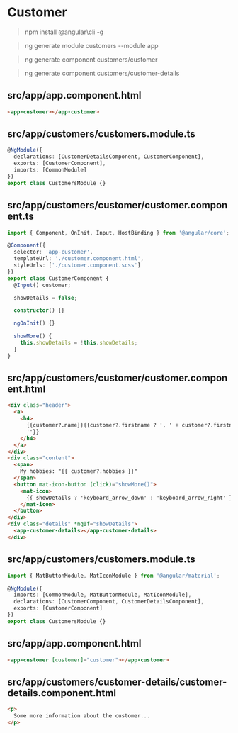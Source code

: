 # Customer

> npm install @angular\cli -g

> ng generate module customers --module app

> ng generate component customers/customer

> ng generate component customers/customer-details

## src/app/app.component.html

```html
<app-customer></app-customer>
```

## src/app/customers/customers.module.ts

```ts
@NgModule({
  declarations: [CustomerDetailsComponent, CustomerComponent],
  exports: [CustomerComponent],
  imports: [CommonModule]
})
export class CustomersModule {}
```

## src/app/customers/customer/customer.component.ts

```ts
import { Component, OnInit, Input, HostBinding } from '@angular/core';

@Component({
  selector: 'app-customer',
  templateUrl: './customer.component.html',
  styleUrls: ['./customer.component.scss']
})
export class CustomerComponent {
  @Input() customer;

  showDetails = false;

  constructor() {}

  ngOnInit() {}

  showMore() {
    this.showDetails = !this.showDetails;
  }
}
```

## src/app/customers/customer/customer.component.html

```html
<div class="header">
  <a>
    <h4>
      {{customer?.name}}{{customer?.firstname ? ', ' + customer?.firstname :
      ''}}
    </h4>
  </a>
</div>
<div class="content">
  <span>
    My hobbies: "{{ customer?.hobbies }}"
  </span>
  <button mat-icon-button (click)="showMore()">
    <mat-icon>
      {{ showDetails ? 'keyboard_arrow_down' : 'keyboard_arrow_right' }}
    </mat-icon>
  </button>
</div>
<div class="details" *ngIf="showDetails">
  <app-customer-details></app-customer-details>
</div>
```

## src/app/customers/customers.module.ts

```ts
import { MatButtonModule, MatIconModule } from '@angular/material';

@NgModule({
  imports: [CommonModule, MatButtonModule, MatIconModule],
  declarations: [CustomerComponent, CustomerDetailsComponent],
  exports: [CustomerComponent]
})
export class CustomersModule {}
```

## src/app/app.component.html

```html
<app-customer [customer]="customer"></app-customer>
```

## src/app/customers/customer-details/customer-details.component.html

```html
<p>
  Some more information about the customer...
</p>
```
